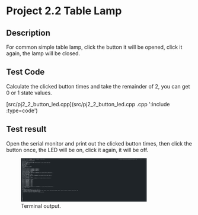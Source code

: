# Project 2.2 Table Lamp

## Description

For common simple table lamp, click the button it will be opened, click it again, the lamp will be closed.

## Test Code

Calculate the clicked button times and take the remainder of 2, you can get 0 or 1 state values.

[src/pj2_2_button_led.cpp](src/pj2_2_button_led.cpp .cpp ':include :type=code')

## Test result

Open the serial monitor and print out the clicked button times, then click the button once, the LED will be on, click it again, it will be off.

<figure>
    <img src="/project02/pj2_2_button_led/images/Terminal%20Button.png"
         alt="Terminal output"  width="80%" height="80%">
    <figcaption>Terminal output.</figcaption>
</figure>
